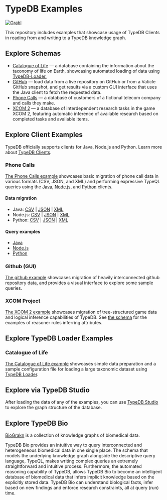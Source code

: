 # TypeDB Examples

[![Grabl](https://grabl.io/api/status/vaticle/typedb-examples/badge.svg)](https://grabl.io/vaticle/typedb-examples)

This repository includes examples that showcase usage of TypeDB Clients in reading from and writing to a TypeDB knowledge graph.

## Explore Schemas
- [Catalogue of Life](biology/catalogue_of_life/schema.tql) — a database containing the information about the taxonomy of life
on Earth, showcasing automated loading of data using [TypeDB-Loader.](https://github.com/typedb-osi/typedb-loader)
- [GitHub](software/github/schemas/github-schema.tql) — load data from a live repository on GitHub or from a Vaticle GitHub snapshot, and get results via a custom GUI interface that
uses the Java client to fetch the requested data.
- [Phone Calls](telecom/phone_calls/schema.tql) — a database of customers of a fictional telecom company and calls they make.
- [XCOM 2](gaming/xcom/schema.tql) — a database of interdependent research tasks in the game XCOM 2, featuring automatic inference of available
research based on completed tasks and available items.

## Explore Client Examples

TypeDB officially supports clients for Java, Node.js and Python. Learn more about [TypeDB Clients](http://docs.vaticle.com/docs/client-api/overview).

### Phone Calls

[The Phone Calls example](telecom/phone_calls) showcases basic migration of phone call data in various formats (CSV, JSON, and XML)
and performing expressive TypeQL queries using the [Java,](telecom/phone_calls/java) [Node.js,](telecom/phone_calls/nodejs) and
[Python](telecom/phone_calls/python) clients.

#### Data migration
- Java: [CSV](telecom/phone_calls/java/CSVMigration.java) | [JSON](telecom/phone_calls/java/JSONMigration.java) | [XML](telecom/phone_calls/java/XMLMigration.java)
- Node.js: [CSV](telecom/phone_calls/nodejs/migrateCsv.js) | [JSON](telecom/phone_calls/nodejs/migrateJson.js) | [XML](telecom/phone_calls/nodejs/migrateXml.js)
- Python: [CSV](telecom/phone_calls/python/migrate_csv.py) | [JSON](telecom/phone_calls/python/migrate_json.py) | [XML](telecom/phone_calls/python/migrate_xml.py)

#### Query examples
- [Java](telecom/phone_calls/java/Queries.java)
- [Node.js](telecom/phone_calls/nodejs/queries.js)
- [Python](telecom/phone_calls/python/queries.py)

### Github (GUI)

[The github example](software/github) showcases migration of heavily interconnected github repository data, and provides a visual
interface to explore some sample queries.

### XCOM Project

[The XCOM 2 example](gaming/xcom) showcases migration of tree-structured game data and logical inference capabilities of TypeDB.
See [the schema](gaming/xcom/schema.tql) for the examples of reasoner rules inferring attributes.

## Explore TypeDB Loader Examples

### Catalogue of Life

[The Catalogue of Life example](biology/catalogue_of_life) showcases simple data preparation and a sample configuration file for
loading a large taxonomic dataset using [TypeDB Loader](https://github.com/typedb-osi/typedb-loader).

## Explore via TypeDB Studio

After loading the data of any of the examples, you can use [TypeDB Studio](https://github.com/vaticle/typedb-studio/releases) to explore
the graph structure of the database.

## Explore TypeDB Bio
[BioGrakn](https://github.com/vaticle/typedb-bio) is a collection of knowledge graphs of biomedical data.

TypeDB Bio provides an intuitive way to query interconnected and heterogeneous biomedical data in one single place. The schema that models the underlying knowledge graph alongside the descriptive query language, TypeQL, makes writing complex queries an extremely straightforward and intuitive process. Furthermore, the automated reasoning capability of TypeDB, allows TypeDB Bio to become an intelligent database of biomedical data that infers implicit knowledge based on the explicitly stored data. TypeDB Bio can understand biological facts, infer based on new findings and enforce research constraints, all at query (run) time.
